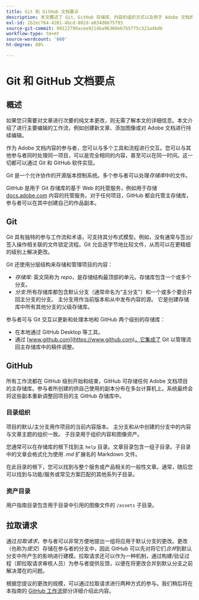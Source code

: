 ```yaml
---
title: Git 和 GitHub 文档要点
description: 本文概述了 Git、GitHub 存储库、内容的组织方式以及用于 Adobe 文档的命名约定。
exl-id: 2b2ec764-4201-4bcd-802d-a034d6675793
source-git-commit: 90122796acee9214ba96360eb7b5ff5c321a4bd6
workflow-type: tm+mt
source-wordcount: '660'
ht-degree: 88%

---
```


# Git 和 GitHub 文档要点

## 概述

如果您只需要对文章进行次要的纯文本更改，则无需了解本文的详细信息。本文介绍了进行主要编辑的工作流，例如创建新文章、添加图像或对 Adobe 文档进行持续编辑。

作为 Adobe 文档内容的参与者，您可以与多个工具和流程进行交互。您可以与其他参与者同时处理同一项目，可以是完全相同的内容，甚至可以在同一时间。这一切都可以通过 Git 和 GitHub 软件实现。

Git 是一个允许协作的开源版本控制系统。多个参与者可以处理&#x200B;*存储库*&#x200B;中的文件。

GitHub 是用于 Git 存储库的基于 Web 的托管服务，例如用于存储 [docs.adobe.com](https://docs.adobe.com) 内容的托管服务。对于任何项目，GitHub 都会托管主存储库，参与者可以在其中创建自己的作品副本。

## Git

Git 具有独特的参与工作流和术语，可支持其分布式模型。例如，没有通常与签出/签入操作相关联的文件锁定流程。Git 允会逐字节地比较文件，从而可以在更精细的级别上解决更改。

Git 还使用分层结构来存储和管理项目的内容：

- *存储库*: 英文简称为 *repo*，是存储结构最顶部的单元。存储库包含一个或多个分支。
- *分支*:所有存储库都包含默认分支（通常命名为“主分支”）和一个或多个要合并回主分支的分支。 主分支用作当前版本和从中发布内容的源。 它是创建存储库中所有其他分支的父级存储库。

参与者可与 Git 交互以更新和处理本地和 GitHub 两个级别的存储库：

- 在本地通过 GitHub Desktop 等工具。
- 通过 [www.github.com](https://www.github.com)，它集成了 Git 以管理流回主存储库中的稿件调整。

## GitHub

所有工作流都在 GitHub 级别开始和结束，GitHub 可存储任何 Adobe 文档项目的主存储库。参与者所创建的供自己使用的副本分布在多台计算机上。系统最终会将这些副本重新调整回项目的主 GitHub 存储库中。

### 目录组织

项目的默认/主分支用作项目的当前内容版本。 主分支和从中创建的分支中的内容与文章主题的组织一致。 子目录用于组织内容和图像资产。

您通常可以在存储库的根下找到主 `help` 目录。文章目录包含一组子目录。子目录中的文章会格式化为使用 *.md* 扩展名的 Markdown 文件。

在此目录的根下，您可以找到与整个服务或产品相关的一般性文章。通常，随后您可以找到与功能/服务或常见方案匹配的其他系列子目录。

### 资产目录

用户指南目录包含用于目录中引用的图像文件的 `/assets` 子目录。

<!--

### Markdown file template

For convenience, the root directory of each repository typically contains a Markdown template file named `template.md`. You can use this template file as a "starter file" if you need to create a new article for submission to the repository. The file contains:

- A **metadata header** at the top of the file, delineated by two, 3-hyphen lines. It contains the various tags used for tracking information related to the article. It also includes SEO optimizations and reporting processes that Adobe uses to evaluate the performance of the content. So the metadata is important!
- Various **examples of using Markdown** to format the elements of an article.
- General **instructions on the use of Markdown extensions**, which you can use for various types of alerts.
- Examples of **embedding video** by using an iframe.
- General **instructions on the use of docs.adobe.com extensions**, which you can use for special controls such as buttons and selectors.

-->

## 拉取请求

通过&#x200B;*拉取请求*，参与者可以非常方便地提出一组将应用于默认分支的更改。更改（也称为&#x200B;*提交*）存储在参与者的分支中，因此 GitHub 可以先对将它们&#x200B;*合并*&#x200B;到默认分支中所产生的影响进行建模。拉取请求还可以作为一种机制，通过构建/验证过程（即拉取请求审核人员）为参与者提供反馈，以便在将更改合并到默认分支之前解决潜在的问题。

根据您提议的更改的规模，可以通过拉取请求进行两种方式的参与。我们稍后将在本指南的 [GitHub 工作流](local-repo.md)部分详细介绍此内容。
